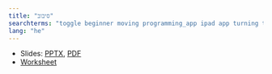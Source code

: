 ```yaml
---
title: "סיבוב"
searchterms: "toggle beginner moving programming_app ipad app turning tablet pivot spin point android סיבוב"
lang: "he"
---
```

 <ul>
 <li class="ng-binding">Slides:
 <a href="ProgrammingLessons/beginner/Turning.pptx">PPTX</a>,
 <a href="ProgrammingLessons/beginner/Turning.pdf">PDF</a>
 </li>
 <li><a href="ProgrammingLessons/beginner/Turning.docx">Worksheet</a>
 </li>

 </ul>
